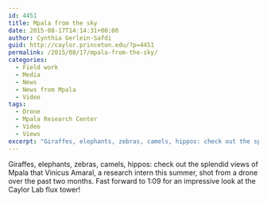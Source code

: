 ```yaml
---
id: 4451
title: Mpala from the sky
date: 2015-08-17T14:14:31+00:00
author: Cynthia Gerlein-Safdi
guid: http://caylor.princeton.edu/?p=4451
permalink: /2015/08/17/mpala-from-the-sky/
categories:
  - Field work
  - Media
  - News
  - News from Mpala
  - Video
tags:
  - Drone
  - Mpala Research Center
  - Video
  - Views
excerpt: "Giraffes, elephants, zebras, camels, hippos: check out the splendid views of Mpala that Vinicus Amaral, a research intern this summer, shot from a drone over the past two months."
---
```

Giraffes, elephants, zebras, camels, hippos: check out the splendid views of Mpala that Vinicus Amaral, a research intern this summer, shot from a drone over the past two months. <!--more-->Fast forward to 1:09 for an impressive look at the Caylor Lab flux tower!